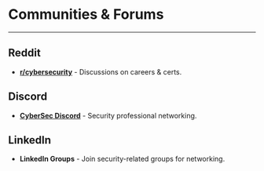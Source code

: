 # Communities & Forums


---
## Reddit 
- **[r/cybersecurity](https://www.reddit.com/r/cybersecurity/)** - Discussions on careers & certs.

## Discord 
- **[CyberSec Discord](https://discord.com/invite/cybersecurity)** - Security professional networking.

## LinkedIn 
- **LinkedIn Groups** - Join security-related groups for networking.  
